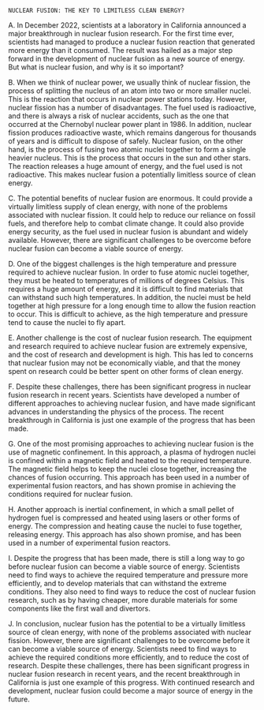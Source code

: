     NUCLEAR FUSION: THE KEY TO LIMITLESS CLEAN ENERGY?

A. In December 2022, scientists at a laboratory in California announced a major breakthrough in nuclear fusion research. For the first time ever, scientists had managed to produce a nuclear fusion reaction that generated more energy than it consumed. The result was hailed as a major step forward in the development of nuclear fusion as a new source of energy. But what is nuclear fusion, and why is it so important?

B. When we think of nuclear power, we usually think of nuclear fission, the process of splitting the nucleus of an atom into two or more smaller nuclei. This is the reaction that occurs in nuclear power stations today. However, nuclear fission has a number of disadvantages. The fuel used is radioactive, and there is always a risk of nuclear accidents, such as the one that occurred at the Chernobyl nuclear power plant in 1986. In addition, nuclear fission produces radioactive waste, which remains dangerous for thousands of years and is difficult to dispose of safely. Nuclear fusion, on the other hand, is the process of fusing two atomic nuclei together to form a single heavier nucleus. This is the process that occurs in the sun and other stars. The reaction releases a huge amount of energy, and the fuel used is not radioactive. This makes nuclear fusion a potentially limitless source of clean energy.

C. The potential benefits of nuclear fusion are enormous. It could provide a virtually limitless supply of clean energy, with none of the problems associated with nuclear fission. It could help to reduce our reliance on fossil fuels, and therefore help to combat climate change. It could also provide energy security, as the fuel used in nuclear fusion is abundant and widely available. However, there are significant challenges to be overcome before nuclear fusion can become a viable source of energy.

D. One of the biggest challenges is the high temperature and pressure required to achieve nuclear fusion. In order to fuse atomic nuclei together, they must be heated to temperatures of millions of degrees Celsius. This requires a huge amount of energy, and it is difficult to find materials that can withstand such high temperatures. In addition, the nuclei must be held together at high pressure for a long enough time to allow the fusion reaction to occur. This is difficult to achieve, as the high temperature and pressure tend to cause the nuclei to fly apart.

E. Another challenge is the cost of nuclear fusion research. The equipment and research required to achieve nuclear fusion are extremely expensive, and the cost of research and development is high. This has led to concerns that nuclear fusion may not be economically viable, and that the money spent on research could be better spent on other forms of clean energy.

F. Despite these challenges, there has been significant progress in nuclear fusion research in recent years. Scientists have developed a number of different approaches to achieving nuclear fusion, and have made significant advances in understanding the physics of the process. The recent breakthrough in California is just one example of the progress that has been made.

G. One of the most promising approaches to achieving nuclear fusion is the use of magnetic confinement. In this approach, a plasma of hydrogen nuclei is confined within a magnetic field and heated to the required temperature. The magnetic field helps to keep the nuclei close together, increasing the chances of fusion occurring. This approach has been used in a number of experimental fusion reactors, and has shown promise in achieving the conditions required for nuclear fusion.

H. Another approach is inertial confinement, in which a small pellet of hydrogen fuel is compressed and heated using lasers or other forms of energy. The compression and heating cause the nuclei to fuse together, releasing energy. This approach has also shown promise, and has been used in a number of experimental fusion reactors.

I. Despite the progress that has been made, there is still a long way to go before nuclear fusion can become a viable source of energy. Scientists need to find ways to achieve the required temperature and pressure more efficiently, and to develop materials that can withstand the extreme conditions. They also need to find ways to reduce the cost of nuclear fusion research, such as by having cheaper, more durable materials for some components like the first wall and divertors.

J. In conclusion, nuclear fusion has the potential to be a virtually limitless source of clean energy, with none of the problems associated with nuclear fission. However, there are significant challenges to be overcome before it can become a viable source of energy. Scientists need to find ways to achieve the required conditions more efficiently, and to reduce the cost of research. Despite these challenges, there has been significant progress in nuclear fusion research in recent years, and the recent breakthrough in California is just one example of this progress. With continued research and development, nuclear fusion could become a major source of energy in the future.